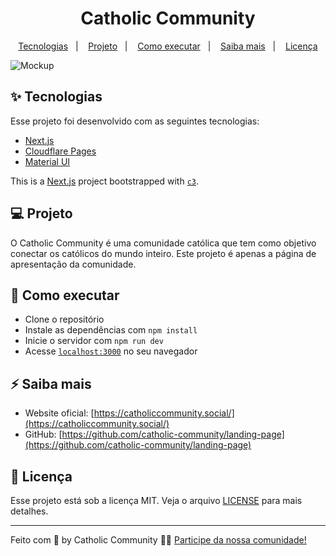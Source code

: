 <h1 align="center">Catholic Community</h1>

<p align="center">
  <a href="#-tecnologias">Tecnologias</a>&nbsp;&nbsp;&nbsp;|&nbsp;&nbsp;&nbsp;
  <a href="#-projeto">Projeto</a>&nbsp;&nbsp;&nbsp;|&nbsp;&nbsp;&nbsp;
  <a href="#-como-executar">Como executar</a>&nbsp;&nbsp;&nbsp;|&nbsp;&nbsp;&nbsp;
  <a href="#-saiba-mais">Saiba mais</a>&nbsp;&nbsp;&nbsp;|&nbsp;&nbsp;&nbsp;
  <a href="#-licença">Licença</a>
</p>

![Mockup](https://res.cloudinary.com/da2hgsrt7/image/upload/v1706141016/catholic-connect/preview_qdmcoq.png)

## ✨ Tecnologias

Esse projeto foi desenvolvido com as seguintes tecnologias:

- [Next.js](https://nextjs.org/)
- [Cloudflare Pages](https://developers.cloudflare.com/pages)
- [Material UI](https://mui.com/material-ui)

This is a [Next.js](https://nextjs.org/) project bootstrapped with
[`c3`](https://developers.cloudflare.com/pages/get-started/c3).

## 💻 Projeto

O Catholic Community é uma comunidade católica que tem como objetivo conectar os
católicos do mundo inteiro. Este projeto é apenas a página de apresentação da
comunidade.

## 🚀 Como executar

- Clone o repositório
- Instale as dependências com `npm install`
- Inicie o servidor com `npm run dev`
- Acesse [`localhost:3000`](http://localhost:3000) no seu navegador

## ⚡️ Saiba mais

- Website oficial:
  [https://catholiccommunity.social/](https://catholiccommunity.social/)
- GitHub:
  [https://github.com/catholic-community/landing-page](https://github.com/catholic-community/landing-page)

## 📄 Licença

Esse projeto está sob a licença MIT. Veja o arquivo [LICENSE](LICENSE.md) para
mais detalhes.

---

<p>
Feito com 💛 by Catholic Community 👋🏻
<a href="https://catholiccommunity.social">Participe da nossa comunidade!</a>
</p>
